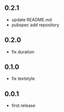 ## 0.2.1

- update README.md
- pubspec add repository

## 0.2.0

- fix duration

## 0.1.0

- fix textstyle

## 0.0.1

- first release
